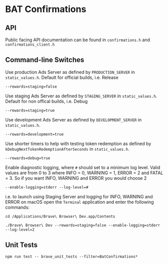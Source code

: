 # BAT Confirmations

## API

Public facing API documentation can be found in `confirmations.h` and
`confirmations_client.h`

## Command-line Switches

Use production Ads Server as defined by `PRODUCTION_SERVER` in
`static_values.h`. Default for official builds, i.e. Release

```
--rewards=staging=false
```

Use staging Ads Server as defined by `STAGING_SERVER` in `static_values.h`.
Default for non offical builds, i.e. Debug

```
--rewards=staging=true
```

Use development Ads Server as defined by `DEVELOPMENT_SERVER` in `static_values.h`.

```
--rewards=development=true
```

Use shorter timers to help with testing token redemption as defined by
`kDebugNextTokenRedemptionAfterSeconds` in `static_values.h`.

```
--rewards=debug=true
```

Enable diagnostic logging, where `#` should set to a minimum log level. Valid
values are from 0 to 3 where INFO = 0, WARNING = 1, ERROR = 2 and FATAL = 3. So
if you want INFO, WARNING and ERROR you would choose 2

```
--enable-logging=stderr --log-level=#
```

i.e. to launch using Staging Server and logging for INFO, WARNING and ERROR on
macOS open the `Terminal` application and enter the following commands:

```
cd /Applications/Brave\ Browser\ Dev.app/Contents

./Brave\ Browser\ Dev --rewards=staging=false --enable-logging=stderr --log-level=2
```

## Unit Tests
```
npm run test -- brave_unit_tests --filter=BatConfirmations*
```
